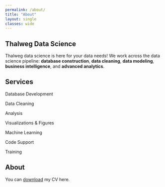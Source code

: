 ```yaml
---
permalink: /about/
title: "About"
layout: single
classes: wide
---
```


## Thalweg Data Science
Thalweg data science is here for your data needs! We work across the data science pipeline: **database construction**, **data cleaning**, **data modeling**, **business intelligence**, and **advanced analytics**.

## Services
Database Development

Data Cleaning

Analysis

Visualizations & Figures

Machine Learning

Code Support

Training

## About
You can [download](https://anikap22.github.io/assets/images/Staccone_CV_October2020.pdf) my CV here. 
